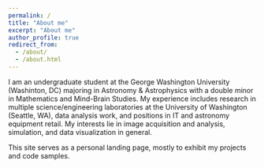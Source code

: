 ```yaml
---
permalink: /
title: "About me"
excerpt: "About me"
author_profile: true
redirect_from: 
  - /about/
  - /about.html
---
```


I am an undergraduate student at the George Washington University (Washinton, DC) majoring in Astronomy & Astrophysics with a double minor in Mathematics and Mind-Brain Studies. My experience includes research in multiple science/engineering laboratories at the University of Washington (Seattle, WA), data analysis work, and positions in IT and astronomy equipment retail. My interests lie in image acquisition and analysis, simulation, and data visualization in general.

This site serves as a personal landing page, mostly to exhibit my projects and code samples.

